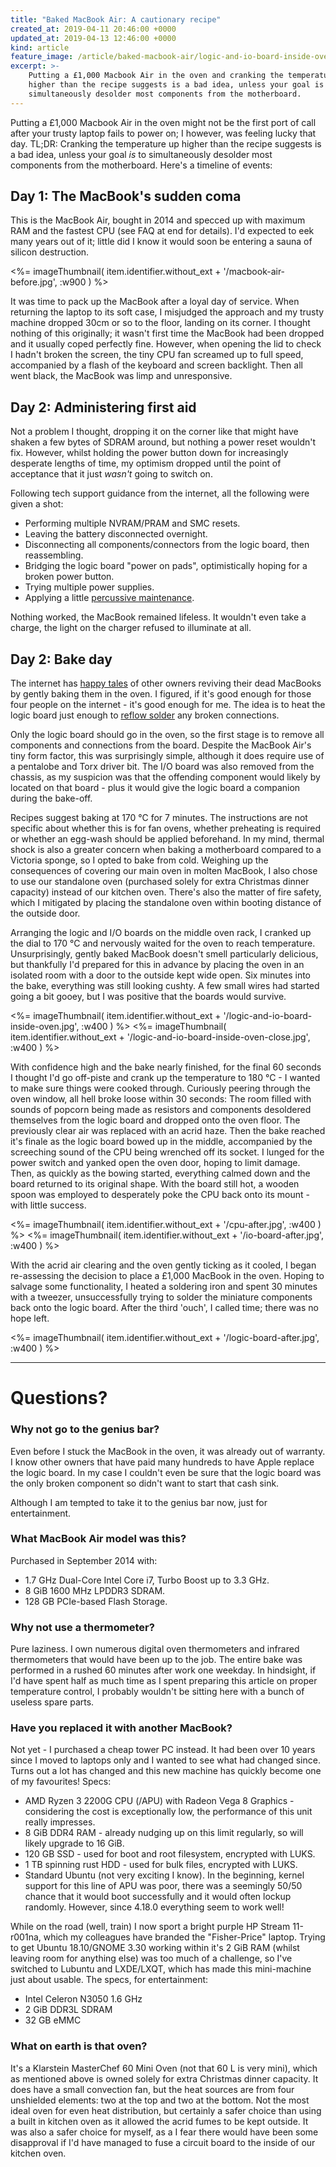 ```yaml
---
title: "Baked MacBook Air: A cautionary recipe"
created_at: 2019-04-11 20:46:00 +0000
updated_at: 2019-04-13 12:46:00 +0000
kind: article
feature_image: /article/baked-macbook-air/logic-and-io-board-inside-oven.jpg
excerpt: >-
    Putting a £1,000 Macbook Air in the oven and cranking the temperature up
    higher than the recipe suggests is a bad idea, unless your goal is to
    simultaneously desolder most components from the motherboard.
---
```


Putting a £1,000 Macbook Air in the oven might not be the first port of call
after your trusty laptop fails to power on; I however, was feeling lucky that
day. TL;DR: Cranking the temperature up higher than the recipe suggests is a
bad idea, unless your goal _is_ to simultaneously desolder most components from
the motherboard. Here's a timeline of events:

## Day 1: The MacBook's sudden coma
This is the MacBook Air, bought in 2014 and specced up with maximum RAM and the
fastest CPU (see FAQ at end for details). I'd expected to eek many years out of
it; little did I know it would soon be entering a sauna of silicon destruction.

<div class='gallery'>
<%=
imageThumbnail(
    item.identifier.without_ext +
    '/macbook-air-before.jpg',
    :w900
)
%>
</div>

It was time to pack up the MacBook after a loyal day of service. When returning
the laptop to its soft case, I misjudged the approach and my trusty machine
dropped 30cm or so to the floor, landing on its corner. I thought nothing of
this originally; it wasn't first time the MacBook had been dropped and it
usually coped perfectly fine. However, when opening the lid to check I hadn't
broken the screen, the tiny CPU fan screamed up to full speed, accompanied by a
flash of the keyboard and screen backlight. Then all went black, the MacBook
was limp and unresponsive.

## Day 2: Administering first aid
Not a problem I thought, dropping it on the corner like that might have shaken
a few bytes of SDRAM around, but nothing a power reset wouldn't fix. However,
whilst holding the power button down for increasingly desperate lengths of
time, my optimism dropped until the point of acceptance that it just _wasn't_
going to switch on.

Following tech support guidance from the internet, all the following were given
a shot:

 * Performing multiple NVRAM/PRAM and SMC resets.
 * Leaving the battery disconnected overnight.
 * Disconnecting all components/connectors from the logic board, then
   reassembling.
 * Bridging the logic board "power on pads", optimistically hoping for a broken
   power button.
 * Trying multiple power supplies.
 * Applying a little [percussive maintenance](https://en.wiktionary.org/wiki/percussive_maintenance).

Nothing worked, the MacBook remained lifeless. It wouldn't even take a charge,
the light on the charger refused to illuminate at all.


## Day 2: Bake day
The internet has [happy
tales](http://ales.io/2014/03/09/how-to-bake-a-mac.html) of other owners
reviving their dead MacBooks by gently baking them in the oven. I figured, if
it's good enough for those four people on the internet - it's good enough for
me. The idea is to heat the logic board just enough to [reflow
solder](https://en.wikipedia.org/wiki/Reflow_soldering) any broken connections.

Only the logic board should go in the oven, so the first stage is to remove all
components and connections from the board. Despite the MacBook Air's tiny form
factor, this was surprisingly simple, although it does require use of a
pentalobe and Torx driver bit. The I/O board was also removed from the chassis,
as my suspicion was that the offending component would likely by located on
that board - plus it would give the logic board a companion during the
bake-off.

Recipes suggest baking at 170 °C for 7 minutes. The instructions are not
specific about whether this is for fan ovens, whether preheating is required or
whether an egg-wash should be applied beforehand. In my mind, thermal shock is
also a greater concern when baking a motherboard compared to a Victoria sponge,
so I opted to bake from cold. Weighing up the consequences of covering our main
oven in molten MacBook, I also chose to use our standalone oven (purchased
solely for extra Christmas dinner capacity) instead of our kitchen oven.
There's also the matter of fire safety, which I mitigated by placing the
standalone oven within booting distance of the outside door.

Arranging the logic and I/O boards on the middle oven rack, I cranked up the
dial to 170 °C and nervously waited for the oven to reach temperature.
Unsurprisingly, gently baked MacBook doesn't smell particularly delicious, but
thankfully I'd prepared for this in advance by placing the oven in an isolated
room with a door to the outside kept wide open. Six minutes into the bake,
everything was still looking cushty. A few small wires had started going a bit
gooey, but I was positive that the boards would survive.


<div class='gallery'>
<%=
imageThumbnail(
    item.identifier.without_ext +
    '/logic-and-io-board-inside-oven.jpg',
    :w400
)
%>
<%=
imageThumbnail(
    item.identifier.without_ext +
    '/logic-and-io-board-inside-oven-close.jpg',
    :w400
)
%>
</div>

With confidence high and the bake nearly finished, for the final 60 seconds I
thought I'd go off-piste and crank up the temperature to 180 °C - I wanted to
make sure things were cooked through. Curiously peering through the oven
window, all hell broke loose within 30 seconds: The room filled with sounds of
popcorn being made as resistors and components desoldered themselves from the
logic board and dropped onto the oven floor. The previously clear air was
replaced with an acrid haze. Then the bake reached it's finale as the logic
board bowed up in the middle, accompanied by the screeching sound of the CPU
being wrenched off its socket. I lunged for the power switch and yanked open
the oven door, hoping to limit damage. Then, as quickly as the bowing started,
everything calmed down and the board returned to its original shape. With the
board still hot, a wooden spoon was employed to desperately poke the CPU back
onto its mount - with little success.

<div class='gallery'>
<%=
imageThumbnail(
    item.identifier.without_ext +
    '/cpu-after.jpg',
    :w400
)
%>
<%=
imageThumbnail(
    item.identifier.without_ext +
    '/io-board-after.jpg',
    :w400
)
%>
</div>

With the acrid air clearing and the oven gently ticking as it cooled, I began
re-assessing the decision to place a £1,000 MacBook in the oven.  Hoping to
salvage some functionality, I heated a soldering iron and spent 30 minutes with
a tweezer, unsuccessfully trying to solder the miniature components back onto
the logic board. After the third 'ouch', I called time; there was no hope left.

<div class='gallery'>
<%=
imageThumbnail(
    item.identifier.without_ext +
    '/logic-board-after.jpg',
    :w400
)
%>
</div>

-----

# Questions?

### Why not go to the genius bar?
Even before I stuck the MacBook in the oven, it was already out of warranty. I
know other owners that have paid many hundreds to have Apple replace the logic
board. In my case I couldn't even be sure that the logic board was the only
broken component so didn't want to start that cash sink.

Although I am tempted to take it to the genius bar now, just for entertainment.


### What MacBook Air model was this?
Purchased in September 2014 with:

 * 1.7 GHz Dual-Core Intel Core i7, Turbo Boost up to 3.3 GHz.
 * 8 GiB 1600 MHz LPDDR3 SDRAM.
 * 128 GB PCIe-based Flash Storage.


### Why not use a thermometer?
Pure laziness. I own numerous digital oven thermometers and infrared
thermometers that would have been up to the job. The entire bake was performed
in a rushed 60 minutes after work one weekday. In hindsight, if I'd have spent
half as much time as I spent preparing this article on proper temperature
control, I probably wouldn't be sitting here with a bunch of useless spare
parts.


### Have you replaced it with another MacBook?
Not yet - I purchased a cheap tower PC instead. It had been over 10 years since
I moved to laptops only and I wanted to see what had changed since. Turns out a
lot has changed and this new machine has quickly become one of my favourites!
Specs:

 * AMD Ryzen 3 2200G CPU (/APU) with Radeon Vega 8 Graphics - considering the
   cost is exceptionally low, the performance of this unit really impresses.
 * 8 GiB DDR4 RAM - already nudging up on this limit regularly, so will likely
   upgrade to 16 GiB.
 * 120 GB SSD - used for boot and root filesystem, encrypted with LUKS.
 * 1 TB spinning rust HDD - used for bulk files, encrypted with LUKS.
 * Standard Ubuntu (not very exciting I know). In the beginning, kernel support
   for this line of APU was poor, there was a seemingly 50/50 chance that it
   would boot successfully and it would often lockup randomly. However, since
   4.18.0 everything seem to work well!

While on the road (well, train) I now sport a bright purple HP Stream
11-r001na, which my colleagues have branded the "Fisher-Price" laptop. Trying
to get Ubuntu 18.10/GNOME 3.30 working within it's 2 GiB RAM (whilst leaving
room for anything else) was too much of a challenge, so I've switched to
Lubuntu and LXDE/LXQT, which has made this mini-machine just about usable. The
specs, for entertainment:

 * Intel Celeron N3050 1.6 GHz
 * 2 GiB DDR3L SDRAM
 * 32 GB eMMC


### What on earth is that oven?
It's a Klarstein MasterChef 60 Mini Oven (not that 60 L is very mini), which as
mentioned above is owned solely for extra Christmas dinner capacity. It does
have a small convection fan, but the heat sources are from four unshielded
elements: two at the top and two at the bottom. Not the most ideal oven for
even heat distribution, but certainly a safer choice than using a built in
kitchen oven as it allowed the acrid fumes to be kept outside. It was also a
safer choice for myself, as a I fear there would have been some disapproval if
I'd have managed to fuse a circuit board to the inside of our kitchen oven.
